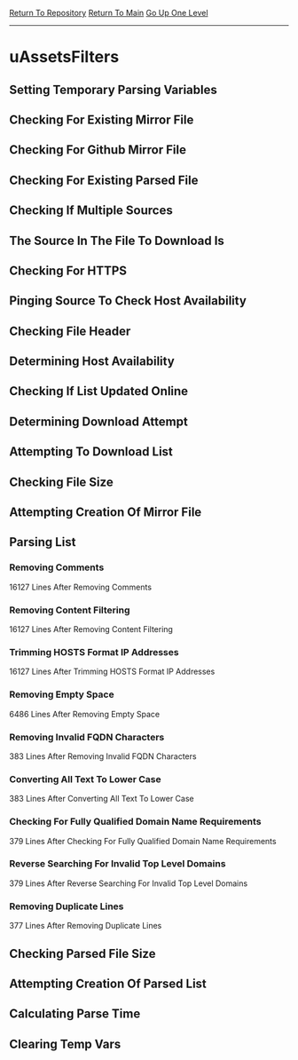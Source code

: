 [Return To Repository](https://github.com/deathbybandaid/piholeparser/)
[Return To Main](https://github.com/deathbybandaid/piholeparser/blob/master/RecentRunLogs/Mainlog.md)
[Go Up One Level](https://github.com/deathbybandaid/piholeparser/blob/master/RecentRunLogs/TopLevelScripts/30-Processing-External-Blacklists.md)
____________________________________
# uAssetsFilters
## Setting Temporary Parsing Variables
## Checking For Existing Mirror File
## Checking For Github Mirror File
## Checking For Existing Parsed File
## Checking If Multiple Sources
## The Source In The File To Download Is
## Checking For HTTPS
## Pinging Source To Check Host Availability
## Checking File Header
## Determining Host Availability
## Checking If List Updated Online
## Determining Download Attempt
## Attempting To Download List
## Checking File Size
## Attempting Creation Of Mirror File
## Parsing List
### Removing Comments
16127 Lines After Removing Comments
### Removing Content Filtering
16127 Lines After Removing Content Filtering
### Trimming HOSTS Format IP Addresses
16127 Lines After Trimming HOSTS Format IP Addresses
### Removing Empty Space
6486 Lines After Removing Empty Space
### Removing Invalid FQDN Characters
383 Lines After Removing Invalid FQDN Characters
### Converting All Text To Lower Case
383 Lines After Converting All Text To Lower Case
### Checking For Fully Qualified Domain Name Requirements
379 Lines After Checking For Fully Qualified Domain Name Requirements
### Reverse Searching For Invalid Top Level Domains
379 Lines After Reverse Searching For Invalid Top Level Domains
### Removing Duplicate Lines
377 Lines After Removing Duplicate Lines
## Checking Parsed File Size
## Attempting Creation Of Parsed List
## Calculating Parse Time
## Clearing Temp Vars
